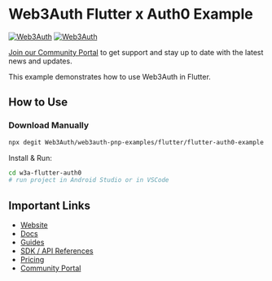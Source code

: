 # Web3Auth Flutter x Auth0 Example

[![Web3Auth](https://img.shields.io/badge/Web3Auth-SDK-blue)](https://web3auth.io/docs/sdk/pnp/flutter)
[![Web3Auth](https://img.shields.io/badge/Web3Auth-Community-cyan)](https://community.web3auth.io)

[Join our Community Portal](https://community.web3auth.io/) to get support and stay up to date with the latest news and updates.

This example demonstrates how to use Web3Auth in Flutter.

## How to Use

### Download Manually

```bash
npx degit Web3Auth/web3auth-pnp-examples/flutter/flutter-auth0-example w3a-flutter-auth0
```

Install & Run:

```bash
cd w3a-flutter-auth0
# run project in Android Studio or in VSCode
```

## Important Links

- [Website](https://web3auth.io)
- [Docs](https://web3auth.io/docs)
- [Guides](https://web3auth.io/docs/content-hub?type=guides)
- [SDK / API References](https://web3auth.io/docs/sdk)
- [Pricing](https://web3auth.io/pricing.html)
- [Community Portal](https://community.web3auth.io)
